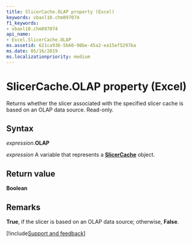 ```yaml
---
title: SlicerCache.OLAP property (Excel)
keywords: vbaxl10.chm897074
f1_keywords:
- vbaxl10.chm897074
api_name:
- Excel.SlicerCache.OLAP
ms.assetid: 621ca936-5b60-98be-45a2-ea15ef5297ba
ms.date: 05/16/2019
ms.localizationpriority: medium
---
```



# SlicerCache.OLAP property (Excel)

Returns whether the slicer associated with the specified slicer cache is based on an OLAP data source. Read-only.


## Syntax

_expression_.**OLAP**

_expression_ A variable that represents a **[SlicerCache](Excel.SlicerCache.md)** object.


## Return value

**Boolean**


## Remarks

**True**, if the slicer is based on an OLAP data source; otherwise, **False**.




[!include[Support and feedback](~/includes/feedback-boilerplate.md)]